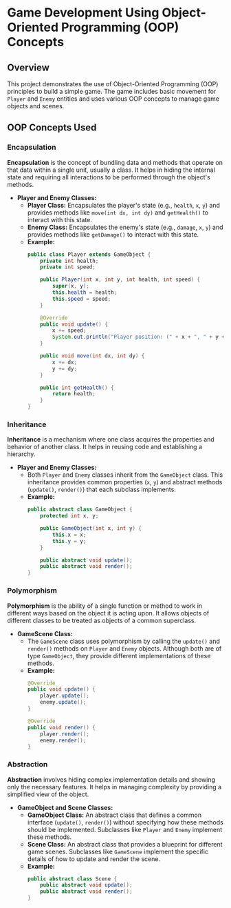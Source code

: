# Game Development Using Object-Oriented Programming (OOP) Concepts

## Overview

This project demonstrates the use of Object-Oriented Programming (OOP) principles to build a simple game. The game includes basic movement for `Player` and `Enemy` entities and uses various OOP concepts to manage game objects and scenes.

## OOP Concepts Used

### Encapsulation

**Encapsulation** is the concept of bundling data and methods that operate on that data within a single unit, usually a class. It helps in hiding the internal state and requiring all interactions to be performed through the object's methods.

- **Player and Enemy Classes:**
    - **Player Class:** Encapsulates the player's state (e.g., `health`, `x`, `y`) and provides methods like `move(int dx, int dy)` and `getHealth()` to interact with this state.
    - **Enemy Class:** Encapsulates the enemy's state (e.g., `damage`, `x`, `y`) and provides methods like `getDamage()` to interact with this state.
    - **Example:**
      ```java
      public class Player extends GameObject {
          private int health;
          private int speed;
  
          public Player(int x, int y, int health, int speed) {
              super(x, y);
              this.health = health;
              this.speed = speed;
          }
  
          @Override
          public void update() {
              x += speed;
              System.out.println("Player position: (" + x + ", " + y + ")");
          }
  
          public void move(int dx, int dy) {
              x += dx;
              y += dy;
          }
  
          public int getHealth() {
              return health;
          }
      }
      ```

### Inheritance

**Inheritance** is a mechanism where one class acquires the properties and behavior of another class. It helps in reusing code and establishing a hierarchy.

- **Player and Enemy Classes:**
    - Both `Player` and `Enemy` classes inherit from the `GameObject` class. This inheritance provides common properties (`x`, `y`) and abstract methods (`update()`, `render()`) that each subclass implements.
    - **Example:**
      ```java
      public abstract class GameObject {
          protected int x, y;
  
          public GameObject(int x, int y) {
              this.x = x;
              this.y = y;
          }
  
          public abstract void update();
          public abstract void render();
      }
      ```

### Polymorphism

**Polymorphism** is the ability of a single function or method to work in different ways based on the object it is acting upon. It allows objects of different classes to be treated as objects of a common superclass.

- **GameScene Class:**
    - The `GameScene` class uses polymorphism by calling the `update()` and `render()` methods on `Player` and `Enemy` objects. Although both are of type `GameObject`, they provide different implementations of these methods.
    - **Example:**
      ```java
      @Override
      public void update() {
          player.update();
          enemy.update();
      }
      
      @Override
      public void render() {
          player.render();
          enemy.render();
      }
      ```

### Abstraction

**Abstraction** involves hiding complex implementation details and showing only the necessary features. It helps in managing complexity by providing a simplified view of the object.

- **GameObject and Scene Classes:**
    - **GameObject Class:** An abstract class that defines a common interface (`update()`, `render()`) without specifying how these methods should be implemented. Subclasses like `Player` and `Enemy` implement these methods.
    - **Scene Class:** An abstract class that provides a blueprint for different game scenes. Subclasses like `GameScene` implement the specific details of how to update and render the scene.
    - **Example:**
      ```java
      public abstract class Scene {
          public abstract void update();
          public abstract void render();
      }
      ```
